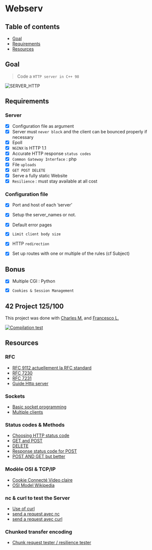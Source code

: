 # Webserv

## Table of contents
* [Goal](#Goal)  
* [Requirements](#Requirements)
* [Resources](#Resources)

## Goal
> Code a `HTTP server in C++ 98`

![SERVER_HTTP](https://github.com/Abensett/23.-Webserv/assets/85625233/2c98a3d3-0086-44a6-abd0-2f793bf86a14)

## Requirements
### Server
 - [x] Configuration file as argument
 - [x] Server must `never block` and the client can be bounced properly if necessary
 - [x] Epoll
 - [x] `NGINX` is HTTP 1.1
 - [x] Accurate HTTP response `status codes`
 - [x] `Common Gateway Interface` : php
 - [x] File `uploads`
 - [x] `GET POST DELETE `
 - [x] Serve a fully static Website 
 - [x] `Resilience` : must stay available at all cost

### Configuration file
 - [x] Port and host of each ’server’
 - [x] Setup the server_names or not.
 - [x] Default error pages
 - [x] `Limit client body size`
 - [x] HTTP `redirection`
 - [x] Set up routes with one or multiple of the rules (cf Subject)
 

## Bonus
 - [x] Multiple CGI : Python
 - [x] `Cookies & Session Management`



## 42 Project 125/100


This project was done with [Charles M.](https://github.com/cmariot/) and [Francesco L.](https://github.com/KLM687)  

[![Compilation test](https://github.com/cmariot/webserv/actions/workflows/c-cpp.yml/badge.svg)](https://github.com/cmariot/webserv/actions/workflows/c-cpp.yml)

## Resources

### RFC
* [RFC 9112 actuellement la RFC standard](https://www.rfc-editor.org/rfc/rfc9110.html#name-get)
* [RFC 7230](http://www.rfc-editor.org/info/rfc7230)
* [RFC 7231](http://www.rfc-editor.org/info/rfc7231)
* [Guide Http server](https://medium.com/from-the-scratch/http-server-what-do-you-need-to-know-to-build-a-simple-http-server-from-scratch-d1ef8945e4fa)


### Sockets
- [Basic socket programming](https://www.geeksforgeeks.org/socket-programming-cc/)
- [Multiple clients](https://www.geeksforgeeks.org/socket-programming-in-cc-handling-multiple-clients-on-server-without-multi-threading/)

### Status codes & Methods
* [Choosing HTTP status code](https://www.codetinkerer.com/2015/12/04/choosing-an-http-status-code.html)
* [GET and POST](https://www.w3schools.com/tags/ref_httpmethods.asp)
* [DELETE](https://stackoverflow.com/questions/17884469/what-is-the-http-response-code-for-failed-http-delete-operation)
* [Response status code for POST](https://stackoverflow.com/questions/73486941/what-is-the-difference-between-201-status-code-and-204-status-code)
* [POST AND GET but better](https://www.guru99.com/difference-get-post-http.html)

### Modèle OSI & TCP/IP
- [Cookie Connecté Video claire](https://www.youtube.com/watch?v=26jazyc7VNk)
- [OSI Model Wikipedia](https://en.wikipedia.org/wiki/OSI_model)

### nc & curl to test the Server
* [Use of curl](https://reqbin.com/req/c-dot4w5a2/curl-post-file)
* [send a request avec nc ](https://www.varonis.com/fr/blog/netcat-commands)
* [send a request avec curl](https://devqa.io/curl-sending-api-requests/)

### Chunked transfer encoding
* [Chunk request tester / resilience tester](https://gist.github.com/hannesg/541935ab2e4acc55ed8b85d65defe003)
